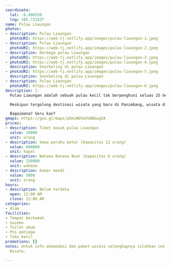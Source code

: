 ```yaml
---
coordinate:
  lat: -6.490258
  lng: 105.722437
name: Pulau Liwungan
photos:
- description: Pulau Liwungan
  photoURI: https://web-tj.netlify.app/images/pulau-liwungan-1.jpeg
- description: Pulau Liwungan
  photoURI: https://web-tj.netlify.app/images/pulau-liwungan-2.jpeg
- description: Dermaga pulau Liwungan
  photoURI: https://web-tj.netlify.app/images/pulau-liwungan-3.jpeg
- photoURI: https://web-tj.netlify.app/images/pulau-liwungan-4.jpeg
  description: Snorkeling di pulau Liwungan
- photoURI: https://web-tj.netlify.app/images/pulau-liwungan-5.jpeg
  description: Snorkeling di pulau Liwungan
- description: Pulau Liwungan
  photoURI: https://web-tj.netlify.app/images/pulau-liwungan-6.jpeg
description: |-
  Pulau Liwungan adalah sebuah pulau kecil tak berpenghuni seluas 25 hektare di selat Sunda dan dekat dengan kawasan Tanjung Lesung.

  Meskipun tergolong destinasi wisata yang baru di Panimbang, wisata di Pulau Liwungan tidak kalah menarik dari destinasi wisata lainnya. Wisatawan dapat melakukan snorkling, diving, berenang, dan bermain pasir. Bahkan, ada beberapa wisatawan yang sengaja datang hanya untuk menikmati makan di tengah pulau bersama keluarga. Di sini juga terdapat wahana _banana boat_ dan tersedia spot-spot untuk memancing.

  Bagaimana? Seru kan?
gmaps: https://goo.gl/maps/q5mzWQ5eXVABGagEA
prices:
- description: Tiket masuk pulau Liwungan
  value: 10000
  unit: orang
- description: Sewa perahu motor (kapasitas 12 orang)
  value: 600000
  unit: kapal
- description: Wahana Banana Boat (kapasitas 6 orang)
  value: 150000
  unit: wahana
- description: Kamar mandi
  value: 5000
  unit: orang
hours:
- description: Belum terdata
  open: 12:00 AM
  close: 12:00 AM
categories:
- Alam
facilities:
- Tempat berkemah
- Gazebo
- Toilet umum
- Pos penjaga
- Toko kecil
promotions: []
notes: Untuk info akomodasi dan paket wisata selengkapnya silahkan cek menu Paket
  Wisata.

---
```


